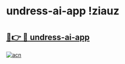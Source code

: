 # undress-ai-app !ziauz

# <h2><a href="https://9dkjtm.esa.edu.pl?title=undress-ai-app&ref=ziauz">🔗👉 🔴 undress-ai-app</a></h2>

[![acn](https://github.com/user-attachments/assets/0f9c940e-d8b0-45ae-aac7-cd30a18b3e1c)](https://9dkjtm.esa.edu.pl?title=undress-ai-app&ref=ziauz)

